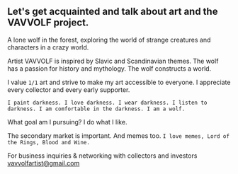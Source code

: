 ## Let's get acquainted and talk about art and the VAVVOLF project.

A lone wolf in the forest, exploring the world of strange creatures and characters in a crazy world.

Artist VAVVOLF is inspired by Slavic and Scandinavian themes. The wolf has a passion for history and mythology. The wolf constructs a world.


I value `1/1` art and strive to make my art accessible to everyone. I appreciate every collector and every early supporter.
```
I paint darkness. I love darkness. I wear darkness. I listen to darkness. I am comfortable in the darkness. I am a wolf.
```

What goal am I pursuing? I do what I like.

The secondary market is important. And memes too. `I love memes, Lord of the Rings, Blood and Wine.`


For business inquiries & networking with collectors and investors
 vavvolfartist@gmail.com